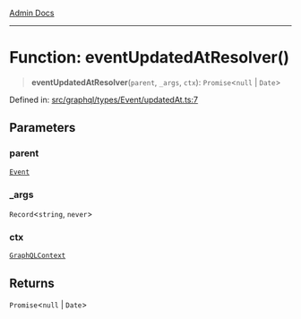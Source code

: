 [Admin Docs](/)

***

# Function: eventUpdatedAtResolver()

> **eventUpdatedAtResolver**(`parent`, `_args`, `ctx`): `Promise`\<`null` \| `Date`\>

Defined in: [src/graphql/types/Event/updatedAt.ts:7](https://github.com/Sourya07/talawa-api/blob/2dc82649c98e5346c00cdf926fe1d0bc13ec1544/src/graphql/types/Event/updatedAt.ts#L7)

## Parameters

### parent

[`Event`](../../Event/type-aliases/Event.md)

### \_args

`Record`\<`string`, `never`\>

### ctx

[`GraphQLContext`](../../../../context/type-aliases/GraphQLContext.md)

## Returns

`Promise`\<`null` \| `Date`\>
